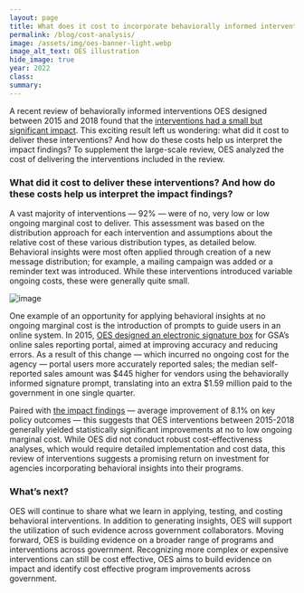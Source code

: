 ```yaml
---	
layout: page	
title: What does it cost to incorporate behaviorally informed interventions within government programs?
permalink: /blog/cost-analysis/	
image: /assets/img/oes-banner-light.webp
image_alt_text: OES illustration
hide_image: true
year: 2022
class:	
summary: 	
---	
```


A recent review of behaviorally informed interventions OES designed between 2015 and 2018 found that the <a href="https://oes.gsa.gov/blog/meta-analysis-part-1/" target="_blank">interventions had a small but significant impact</a>. This exciting result left us wondering: what did it cost to deliver these interventions? And how do these costs help us interpret the impact findings? To supplement the large-scale review, OES analyzed the cost of delivering the interventions included in the review. 

### What did it cost to deliver these interventions? And how do these costs help us interpret the impact findings? 

A vast majority of interventions — 92% — were of no, very low or low ongoing marginal cost to deliver. This assessment was based on the distribution approach for each intervention and assumptions about the relative cost of these various distribution types, as detailed below. Behavioral insights were most often applied through creation of a new message distribution; for example, a mailing campaign was added or a reminder text was introduced. While these interventions introduced variable ongoing costs, these were generally quite small. 

![image]({{site.baseurl}}/assets/img/project-images/table-oes-cost-analysis.webp)

One example of an opportunity for applying behavioral insights at no ongoing marginal cost is the introduction of prompts to guide users in an online system. In 2015, <a href="https://oes.gsa.gov/projects/iff-reporting-errors/" target="_blank">OES designed an electronic signature box</a> for GSA’s online sales reporting portal, aimed at improving accuracy and reducing errors. As a result of this change — which incurred no ongoing cost for the agency — portal users more accurately reported sales; the median self-reported sales amount was $445 higher for vendors using the behaviorally informed signature prompt, translating into an extra $1.59 million paid to the government in one single quarter.  

Paired with <a href="https://oes.gsa.gov/blog/meta-analysis-part-1/" target="_blank">the impact findings</a> — average improvement of 8.1% on key policy outcomes — this suggests that OES interventions between 2015-2018 generally yielded statistically significant improvements at no to low ongoing marginal cost. While OES did not conduct robust cost-effectiveness analyses, which would require detailed implementation and cost data, this review of interventions suggests a promising return on investment for agencies incorporating behavioral insights into their programs.

### What’s next? 

OES will continue to share what we learn in applying, testing, and costing behavioral interventions. In addition to generating insights, OES will support the utilization of such evidence across government collaborators. Moving forward, OES is building evidence on a broader range of programs and interventions across government. Recognizing more complex or expensive interventions can still be cost effective, OES aims to build evidence on impact and identify cost effective program improvements across government. 
